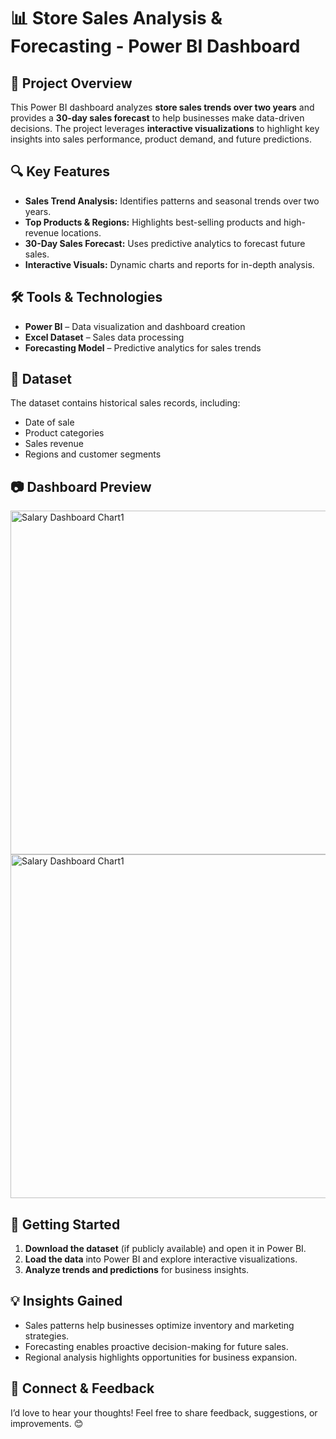 # 📊 Store Sales Analysis & Forecasting - Power BI Dashboard

## 📌 Project Overview
This Power BI dashboard analyzes **store sales trends over two years** and provides a **30-day sales forecast** to help businesses make data-driven decisions. The project leverages **interactive visualizations** to highlight key insights into sales performance, product demand, and future predictions.

## 🔍 Key Features
- **Sales Trend Analysis:** Identifies patterns and seasonal trends over two years.
- **Top Products & Regions:** Highlights best-selling products and high-revenue locations.
- **30-Day Sales Forecast:** Uses predictive analytics to forecast future sales.
- **Interactive Visuals:** Dynamic charts and reports for in-depth analysis.

## 🛠️ Tools & Technologies
- **Power BI** – Data visualization and dashboard creation
- **Excel Dataset** – Sales data processing
- **Forecasting Model** – Predictive analytics for sales trends

## 📂 Dataset
The dataset contains historical sales records, including:
- Date of sale
- Product categories
- Sales revenue
- Regions and customer segments

## 📷 Dashboard Preview
<img src="/saitejayaruva/Store-Sales-Forecast/blob/main/Screenshot 202025-02-22 20153148.png" width="850" height="550" alt="Salary Dashboard Chart1">
<img src="/saitejayaruva/Store-Sales-Forecast/blob/main/Screenshot 202025-02-22 20153203.png" width="850" height="550" alt="Salary Dashboard Chart1">



## 🚀 Getting Started
1. **Download the dataset** (if publicly available) and open it in Power BI.
2. **Load the data** into Power BI and explore interactive visualizations.
3. **Analyze trends and predictions** for business insights.

## 💡 Insights Gained
- Sales patterns help businesses optimize inventory and marketing strategies.
- Forecasting enables proactive decision-making for future sales.
- Regional analysis highlights opportunities for business expansion.

## 🔗 Connect & Feedback
I’d love to hear your thoughts! Feel free to share feedback, suggestions, or improvements. 😊


